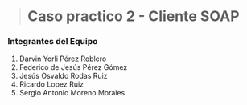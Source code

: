 ># Caso practico 2 - Cliente SOAP
###  Integrantes del Equipo
1. Darvin Yorli Pérez Roblero
2. Federico de Jesús Pérez Gómez
3. Jesús Osvaldo Rodas Ruiz
4. Ricardo Lopez Ruiz
5. Sergio Antonio Moreno Morales

